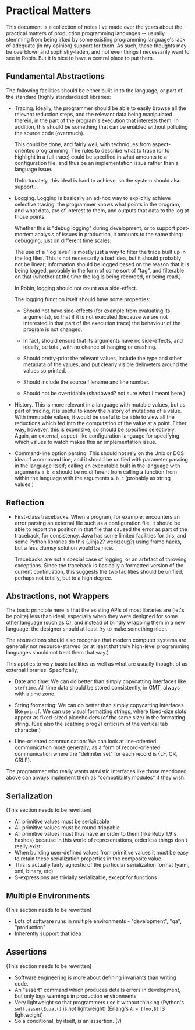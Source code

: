 Practical Matters
=================

This document is a collection of notes I've made over the years about the
practical matters of production programming languages -- usually stemming
from being irked by some existing programming language's lack of adequate
(in my opinion) support for them.  As such, these thoughts may be overblown
and sophistry-laden, and not even things I necessarily want to see in Robin.
But it is nice to have a central place to put them.

Fundamental Abstractions
------------------------

The following facilities should be either built-in to the language, or part
of the standard (highly standardized) libraries:

* Tracing.  Ideally, the programmer should be able to easily browse all the
  relevant reduction steps, and the relevant data being manipulated therein,
  in the part of the program's execution that interests them.  In addition,
  this should be something that can be enabled without polluting the source
  code (overmuch).
  
  This could be done, and fairly well, with techniques from aspect-oriented
  programming.  The rules to describe what to trace (or to highlight in a
  full trace) could be specified in what amounts to a configuration file,
  and thus be an implementation issue rather than a language issue.
  
  Unfortunately, this ideal is hard to achieve, so the system should also
  support...

* Logging.  Logging is basically an ad-hoc way to explicitly achieve
  selective tracing: the programmer knows what points in the program, and
  what data, are of interest to them, and outputs that data to the log at
  those points.

  Whether this is "debug logging" during development, or to support post-
  mortem analysis of issues in production, it amounts to the same thing:
  debugging, just on different time scales.
  
  The use of a "log level" is mostly just a way to filter the trace built
  up in the log files.  This is not necessarily a bad idea, but it should
  probably not be linear; information should be logged based on the reason
  that it is being logged, probably in the form of some sort of "tag", and
  filterable on that (whether at the time the log is being recorded, or
  being read.)
  
  In Robin, logging should not count as a side-effect.

  The logging function itself should have some properties:

  - Should not have side-effects (for example from evaluating its arguments),
    so that if it is not executed (because we are not interested in that
    part of the execution trace) the behaviour of the program is not changed.

  - In fact, should ensure that its arguments have no side-effects, and
    ideally, be total, with no chance of hanging or crashing.

  - Should pretty-print the relevant values, include the type and other
    metadata of the values, and put clearly visible delimeters around the
    values so printed.

  - Should include the source filename and line number.

  - Should not be overridable (shadowed?  not sure what I meant here.)

* History.  This is more relevant in a language with mutable values, but
  as part of tracing, it is useful to know the history of mutations of a
  value.  With immutable values, it would be useful to be able to view
  all the reductions which fed into the computation of the value at a
  point.  Either way, however, this is expensive, so should be specified
  selectively.  Again, an external, aspect-like configuration language
  for specifying which values to watch makes this an implementation issue.

* Command-line option parsing.  This should not rely on the Unix or DOS
  idea of a command line, and it should be unified with parameter passing
  in the language itself; calling an executable built in the language with
  arguments `a b c` should be no different from calling a function from
  within the language with the arguments `a b c` (probably as string values.)

Reflection
----------

* First-class tracebacks.  When a program, for example, encounters an error
  parsing an external file such as a configuration file, it should be able to
  report the position in that file that caused the error as part of the
  traceback, for consistency.  Java has some limited facilities for this, and
  some Python libraries do this (Jinja2? werkzeug?) using frame hacks, but
  a less clumsy solution would be nice.

  Tracebacks are *not* a special case of logging, or an artefact of throwing
  exceptions.  Since the traceback is basically a formatted version of the
  current continuation, this suggests the two facilities should be unified,
  perhaps not totally, but to a high degree.

Abstractions, not Wrappers
--------------------------

The basic principle here is that the existing APIs of most libraries are
(let's be polite) less than ideal, especially when they were designed for
some other language (such as C), and instead of blindly wrapping them in a
new language, the designer should at least *try* to make something nicer.

The abstractions should also recognize that modern computer systems are
generally not resource-starved (or at least that truly high-level
programming languages should not treat them that way.)

This applies to very basic facilities as well as what are usually thought
of as external libraries.  Specifically,

* Date and time: We can do better than simply copycatting interfaces like
  `strftime`.  All time data should be stored consistently, in GMT, always
  with a time zone.

* String formatting: We can do better than simply copycatting interfaces
  like `printf`.  We can use visual formatting strings, where fixed-size
  slots appear as fixed-sized placeholders (of the same size) in the
  formatting string.  (See also the scathing prog21 criticism of the
  vertical tab character.)

* Line-oriented communication: We can look at line-oriented communication
  more generally, as a form of record-oriented communication where the
  "delimiter set" for each record is {LF, CR, CRLF}.

The programmer who really wants atavistic interfaces like those mentioned
above can always implement them as "compatibility modules" if they wish.

Serialization
-------------

(This section needs to be rewritten)

- All primitive values must be serializable
- All primitive values must be round-trippable
- All primitive values must thus have an order to them (like Ruby 1.9's
  hashes) because in this world of representations, orderless things don't
  really exist
- When building user-defined values from primitive values it must be
  easy to retain these serialization properties in the composite value
- This is actually fairly agnostic of the particular serialization format
  (yaml, xml, binary, etc)
- S-expressions are trivially serializable, except for functions

Multiple Environments
---------------------

(This section needs to be rewritten)

- Lots of software runs in multiple environments - "development", "qa",
  "production"
- Inherently support that idea

Assertions
----------

(This section needs to be rewritten)

- Software engineering is more about defining invariants than writing code.
- An "assert" command which produces details errors in development, but only
  logs warnings in production environments
- Very lightweight so that programmers use it without thinking
  (Python's `self.assertEqual()` is *not* lightweight)
  (Erlang's `A = {foo,B}` IS lightweight)
- So a conditional, by itself, is an assertion. (?)
